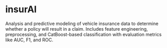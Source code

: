 # insurAI
Analysis and predictive modeling of vehicle insurance data to determine whether a policy will result in a claim. Includes feature engineering, preprocessing, and CatBoost-based classification with evaluation metrics like AUC, F1, and ROC.
